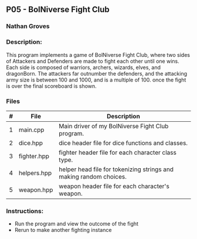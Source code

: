## P05 - BolNiverse Fight Club
### Nathan Groves
### Description:

This program implements a game of BolNiverse Fight Club, where two sides of Attackers and Defenders are made to fight each other until one wins. Each side is composed of warriors, archers, wizards, elves, and dragonBorn. The attackers far outnumber the defenders, and the attacking army size is between 100 and 1000, and is a multiple of 100. once the fight is over the final scoreboard is shown.

### Files

|   #   | File     | Description                      |
| :---: | -------- | -------------------------------- |
|   1   | main.cpp | Main driver of my BolNiverse Fight Club program. |
|   2   | dice.hpp | dice header file for dice functions and classes. |
|   3   | fighter.hpp | fighter header file for each character class type. |
|   4   | helpers.hpp | helper head file for tokenizing strings and making random choices. |
|   5   | weapon.hpp | weapon header file for each character's weapon. |



### Instructions:

- Run the program and view the outcome of the fight
- Rerun to make another fighting instance



